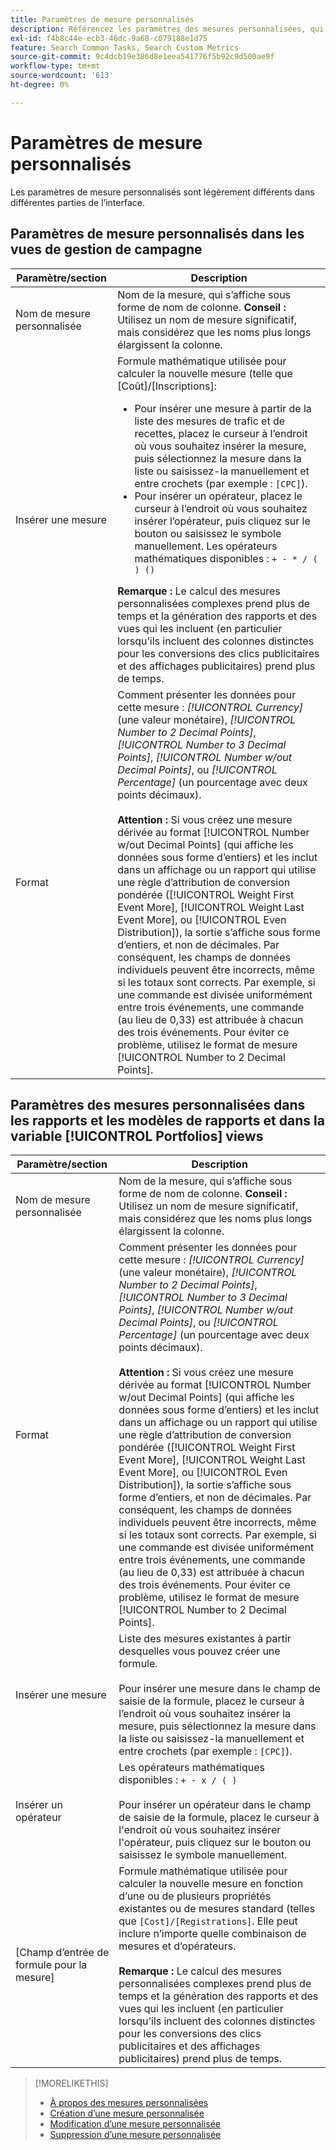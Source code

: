 ```yaml
---
title: Paramètres de mesure personnalisés
description: Référencez les paramètres des mesures personnalisées, qui sont calculées à partir de mesures standard.
exl-id: f4b8c44e-ecb3-46dc-9a68-c079188e1d75
feature: Search Common Tasks, Search Custom Metrics
source-git-commit: 9c4dcb19e386d8e1eea541776f5b92c9d500ae9f
workflow-type: tm+mt
source-wordcount: '613'
ht-degree: 0%

---
```


# Paramètres de mesure personnalisés

Les paramètres de mesure personnalisés sont légèrement différents dans différentes parties de l’interface.

## Paramètres de mesure personnalisés dans les vues de gestion de campagne

| Paramètre/section | Description |
|----|----|
| Nom de mesure personnalisée | Nom de la mesure, qui s’affiche sous forme de nom de colonne. <b>Conseil :</b> Utilisez un nom de mesure significatif, mais considérez que les noms plus longs élargissent la colonne. |
| Insérer une mesure | Formule mathématique utilisée pour calculer la nouvelle mesure (telle que [Coût]/[Inscriptions]:<ul><li>Pour insérer une mesure à partir de la liste des mesures de trafic et de recettes, placez le curseur à l’endroit où vous souhaitez insérer la mesure, puis sélectionnez la mesure dans la liste ou saisissez-la manuellement et entre crochets (par exemple : `[CPC]`).</li><li>Pour insérer un opérateur, placez le curseur à l’endroit où vous souhaitez insérer l’opérateur, puis cliquez sur le bouton ou saisissez le symbole manuellement. Les opérateurs mathématiques disponibles : `+ - * / ( ) ()`</li></ul><b>Remarque :</b> Le calcul des mesures personnalisées complexes prend plus de temps et la génération des rapports et des vues qui les incluent (en particulier lorsqu’ils incluent des colonnes distinctes pour les conversions des clics publicitaires et des affichages publicitaires) prend plus de temps. |
| Format | Comment présenter les données pour cette mesure : *[!UICONTROL Currency]* (une valeur monétaire), *[!UICONTROL Number to 2 Decimal Points]*, *[!UICONTROL Number to 3 Decimal Points]*, *[!UICONTROL Number w/out Decimal Points]*, ou *[!UICONTROL Percentage]* (un pourcentage avec deux points décimaux).<br><br><b>Attention :</b> Si vous créez une mesure dérivée au format [!UICONTROL Number w/out Decimal Points] (qui affiche les données sous forme d’entiers) et les inclut dans un affichage ou un rapport qui utilise une règle d’attribution de conversion pondérée ([!UICONTROL Weight First Event More], [!UICONTROL Weight Last Event More], ou [!UICONTROL Even Distribution]), la sortie s’affiche sous forme d’entiers, et non de décimales. Par conséquent, les champs de données individuels peuvent être incorrects, même si les totaux sont corrects. Par exemple, si une commande est divisée uniformément entre trois événements, une commande (au lieu de 0,33) est attribuée à chacun des trois événements. Pour éviter ce problème, utilisez le format de mesure [!UICONTROL Number to 2 Decimal Points]. |

## Paramètres des mesures personnalisées dans les rapports et les modèles de rapports et dans la variable [!UICONTROL Portfolios] views

| Paramètre/section | Description |
|----|----|
| Nom de mesure personnalisée | Nom de la mesure, qui s’affiche sous forme de nom de colonne. <b>Conseil :</b> Utilisez un nom de mesure significatif, mais considérez que les noms plus longs élargissent la colonne. |
| Format | Comment présenter les données pour cette mesure : *[!UICONTROL Currency]* (une valeur monétaire), *[!UICONTROL Number to 2 Decimal Points]*, *[!UICONTROL Number to 3 Decimal Points]*, *[!UICONTROL Number w/out Decimal Points]*, ou *[!UICONTROL Percentage]* (un pourcentage avec deux points décimaux).<br><br><b>Attention :</b> Si vous créez une mesure dérivée au format [!UICONTROL Number w/out Decimal Points] (qui affiche les données sous forme d’entiers) et les inclut dans un affichage ou un rapport qui utilise une règle d’attribution de conversion pondérée ([!UICONTROL Weight First Event More], [!UICONTROL Weight Last Event More], ou [!UICONTROL Even Distribution]), la sortie s’affiche sous forme d’entiers, et non de décimales. Par conséquent, les champs de données individuels peuvent être incorrects, même si les totaux sont corrects. Par exemple, si une commande est divisée uniformément entre trois événements, une commande (au lieu de 0,33) est attribuée à chacun des trois événements. Pour éviter ce problème, utilisez le format de mesure [!UICONTROL Number to 2 Decimal Points]. |
| Insérer une mesure | Liste des mesures existantes à partir desquelles vous pouvez créer une formule.<br><br>Pour insérer une mesure dans le champ de saisie de la formule, placez le curseur à l’endroit où vous souhaitez insérer la mesure, puis sélectionnez la mesure dans la liste ou saisissez-la manuellement et entre crochets (par exemple : `[CPC]`). |
| Insérer un opérateur | Les opérateurs mathématiques disponibles : `+ - x / ( )`<br><br>Pour insérer un opérateur dans le champ de saisie de la formule, placez le curseur à l&#39;endroit où vous souhaitez insérer l&#39;opérateur, puis cliquez sur le bouton ou saisissez le symbole manuellement. |
| [Champ d’entrée de formule pour la mesure] | Formule mathématique utilisée pour calculer la nouvelle mesure en fonction d’une ou de plusieurs propriétés existantes ou de mesures standard (telles que `[Cost]/[Registrations]`. Elle peut inclure n’importe quelle combinaison de mesures et d’opérateurs.<br><br><b>Remarque :</b> Le calcul des mesures personnalisées complexes prend plus de temps et la génération des rapports et des vues qui les incluent (en particulier lorsqu’ils incluent des colonnes distinctes pour les conversions des clics publicitaires et des affichages publicitaires) prend plus de temps. |

>[!MORELIKETHIS]
>
>* [À propos des mesures personnalisées](custom-metric-about.md)
>* [Création d’une mesure personnalisée](custom-metric-create.md)
>* [Modification d’une mesure personnalisée](custom-metric-edit.md)
>* [Suppression d’une mesure personnalisée](custom-metric-delete.md)
